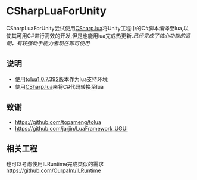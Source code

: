 # CSharpLuaForUnity
CSharpLuaForUnity尝试使用[CSharp.lua](https://github.com/yanghuan/CSharp.lua)将Unity工程中的C#脚本编译至lua,以使其可用C#进行高效的开发,但是也能用lua完成热更新.*已经完成了核心功能的适配，有较强动手能力者现在即可使用*

## 说明
* 使用[tolua1.0.7.392](https://github.com/topameng/tolua/tree/1.0.7.392)版本作为lua支持环境
* 使用[CSharp.lua](https://github.com/yanghuan/CSharp.lua)来将C#代码转换至lua

## 致谢
* https://github.com/topameng/tolua
* https://github.com/jarjin/LuaFramework_UGUI

## 相关工程
也可以考虑使用ILRuntime完成类似的需求
https://github.com/Ourpalm/ILRuntime
